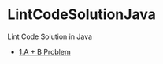 # LintCodeSolutionJava
Lint Code Solution in Java

- [1.A + B Problem](https://github.com/jun14/LintCodeSolutionJava/blob/master/src/main/java/aplusb/Solution.java)


